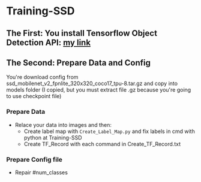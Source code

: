 # Training-SSD

## The First: You install Tensorflow Object Detection API: [my link](https://github.com/ThanhNguyenDat/Install-Tensorflow-Object-Detection-API)

## The Second: Prepare Data and Config
You're download config from ssd_mobilenet_v2_fpnlite_320x320_coco17_tpu-8.tar.gz and copy into models folder (I copied, but you must extract file .gz because you're going to use checkpoint file)
### Prepare Data
- Relace your data into images and then:
  - Create label map with `Create_Label_Map.py` and fix labels in cmd with python at Training-SSD
  - Create TF_Record with each command in Create_TF_Record.txt
### Prepare Config file
- Repair #num_classes
